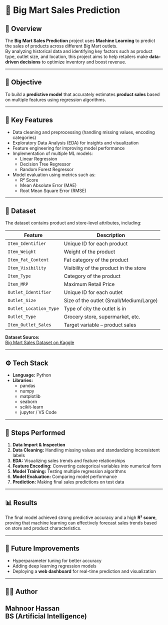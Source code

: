 # 🛒 Big Mart Sales Prediction

## 📖 Overview
The **Big Mart Sales Prediction** project uses **Machine Learning** to predict the sales of products across different Big Mart outlets.  
By analyzing historical data and identifying key factors such as product type, outlet size, and location, this project aims to help retailers make **data-driven decisions** to optimize inventory and boost revenue.

---

## 🎯 Objective
To build a **predictive model** that accurately estimates **product sales** based on multiple features using regression algorithms.

---

## 🧠 Key Features
- Data cleaning and preprocessing (handling missing values, encoding categories)
- Exploratory Data Analysis (EDA) for insights and visualization
- Feature engineering for improving model performance
- Implementation of multiple ML models:
  - Linear Regression  
  - Decision Tree Regressor  
  - Random Forest Regressor
- Model evaluation using metrics such as:
  - R² Score  
  - Mean Absolute Error (MAE)  
  - Root Mean Square Error (RMSE)

---

## 📂 Dataset
The dataset contains product and store-level attributes, including:

| Feature | Description |
|----------|-------------|
| `Item_Identifier` | Unique ID for each product |
| `Item_Weight` | Weight of the product |
| `Item_Fat_Content` | Fat category of the product |
| `Item_Visibility` | Visibility of the product in the store |
| `Item_Type` | Category of the product |
| `Item_MRP` | Maximum Retail Price |
| `Outlet_Identifier` | Unique ID for each outlet |
| `Outlet_Size` | Size of the outlet (Small/Medium/Large) |
| `Outlet_Location_Type` | Type of city the outlet is in |
| `Outlet_Type` | Grocery store, supermarket, etc. |
| `Item_Outlet_Sales` | Target variable – product sales |

**Dataset Source:**  
[Big Mart Sales Dataset on Kaggle](https://www.kaggle.com/datasets/brijbhushannanda1979/bigmart-sales-data)

---

## ⚙️ Tech Stack
- **Language:** Python  
- **Libraries:**
  - pandas  
  - numpy  
  - matplotlib  
  - seaborn  
  - scikit-learn  
  - jupyter / VS Code  

---

## 🚀 Steps Performed
1. **Data Import & Inspection**
2. **Data Cleaning:** Handling missing values and standardizing inconsistent labels
3. **EDA:** Visualizing sales trends and feature relationships
4. **Feature Encoding:** Converting categorical variables into numerical form
5. **Model Training:** Testing multiple regression algorithms
6. **Model Evaluation:** Comparing model performance
7. **Prediction:** Making final sales predictions on test data

---

## 📊 Results
The final model achieved strong predictive accuracy and a high **R² score**, proving that machine learning can effectively forecast sales trends based on store and product characteristics.

---

## 🌟 Future Improvements
- Hyperparameter tuning for better accuracy
- Adding deep learning regression models
- Deploying a **web dashboard** for real-time prediction and visualization

---

## 👩‍💻 Author
**Mahnoor Hassan**  
BS (Artificial Intelligence)  
---
